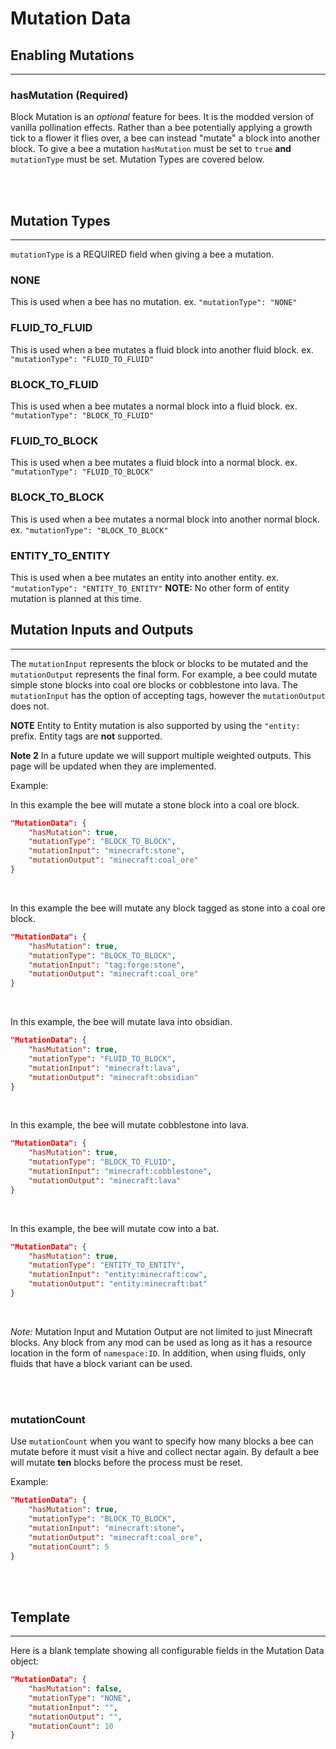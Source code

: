 # **Mutation Data**

## **Enabling Mutations**
***

### **hasMutation** (Required)

Block Mutation is an *optional* feature for bees. It is the modded version of vanilla pollination effects. Rather than a bee potentially applying a growth tick to a flower it flies over, a bee can instead "mutate" a block into another block. To give a bee a mutation `hasMutation` must be set to `true` **and** `mutationType` must be set. Mutation Types are covered below.

<br>
<br>

## **Mutation Types**
***

`mutationType` is a REQUIRED field when giving a bee a mutation.

### **NONE**

This is used when a bee has no mutation. ex. `"mutationType": "NONE"`


### **FLUID_TO_FLUID**

This is used when a bee mutates a fluid block into another fluid block. ex. `"mutationType": "FLUID_TO_FLUID"`


### **BLOCK_TO_FLUID**

This is used when a bee mutates a normal block into a fluid block. ex. `"mutationType": "BLOCK_TO_FLUID"`


### **FLUID_TO_BLOCK**

This is used when a bee mutates a fluid block into a normal block. ex. `"mutationType": "FLUID_TO_BLOCK"`


### **BLOCK_TO_BLOCK**

This is used when a bee mutates a normal block into another normal block. ex. `"mutationType": "BLOCK_TO_BLOCK"`


### **ENTITY_TO_ENTITY**

This is used when a bee mutates an entity into another entity. ex. `"mutationType": "ENTITY_TO_ENTITY"`
**NOTE:** No other form of entity mutation is planned at this time.

## **Mutation Inputs and Outputs**
***

The `mutationInput` represents the block or blocks to be mutated and the `mutationOutput` represents the final form. For example, a bee could mutate simple stone blocks into coal ore blocks or cobblestone into lava. The `mutationInput` has the option of accepting tags, however the `mutationOutput` does not.

**NOTE** Entity to Entity mutation is also supported by using the `"entity:` prefix. Entity tags are **not** supported.

**Note 2** In a future update we will support multiple weighted outputs. This page will be updated when they are implemented.

Example:

In this example the bee will mutate a stone block into a coal ore block.
```json
"MutationData": {
	"hasMutation": true,
	"mutationType": "BLOCK_TO_BLOCK",
	"mutationInput": "minecraft:stone",
	"mutationOutput": "minecraft:coal_ore"
}
```
<br>

In this example the bee will mutate any block tagged as stone into a coal ore block.
```json
"MutationData": {
	"hasMutation": true,
	"mutationType": "BLOCK_TO_BLOCK",
	"mutationInput": "tag:forge:stone",
	"mutationOutput": "minecraft:coal_ore"
}
```
<br>

In this example, the bee will mutate lava into obsidian.
```json
"MutationData": {
	"hasMutation": true,
	"mutationType": "FLUID_TO_BLOCK",
	"mutationInput": "minecraft:lava",
	"mutationOutput": "minecraft:obsidian"
}
```
<br>

In this example, the bee will mutate cobblestone into lava.
```json
"MutationData": {
	"hasMutation": true,
	"mutationType": "BLOCK_TO_FLUID",
	"mutationInput": "minecraft:cobblestone",
	"mutationOutput": "minecraft:lava"
}
```
<br>

In this example, the bee will mutate cow into a bat.
```json
"MutationData": {
	"hasMutation": true,
	"mutationType": "ENTITY_TO_ENTITY",
	"mutationInput": "entity:minecraft:cow",
	"mutationOutput": "entity:minecraft:bat"
}
```
<br>

*Note:* Mutation Input and Mutation Output are not limited to just Minecraft blocks. Any block from any mod can be used as long as it has a resource location in the form of `namespace:ID`. In addition, when using fluids, only fluids that have a block variant can be used.

<br>
<br>

### **mutationCount**

Use `mutationCount` when you want to specify how many blocks a bee can mutate before it must visit a hive and collect nectar again. By default a bee will mutate **ten** blocks before the process must be reset.

Example:

```json
"MutationData": {
	"hasMutation": true,
	"mutationType": "BLOCK_TO_BLOCK",
	"mutationInput": "minecraft:stone",
	"mutationOutput": "minecraft:coal_ore",
	"mutationCount": 5
}
```

<br>
<br>

## **Template**
***

Here is a blank template showing all configurable fields in the Mutation Data object:

```json
"MutationData": {
	"hasMutation": false,
	"mutationType": "NONE",
	"mutationInput": "",
	"mutationOutput": "",
	"mutationCount": 10
}
```
<!--stackedit_data:
eyJoaXN0b3J5IjpbNzEwMTM5NjEwLDcxMjE4NDU0Miw3MzA5OT
gxMTZdfQ==
-->